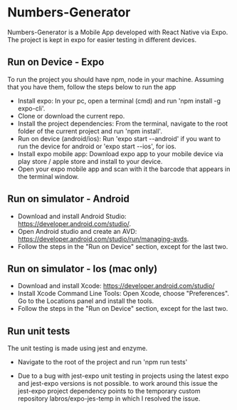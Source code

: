 # Numbers-Generator

Numbers-Generator is a Mobile App developed with React Native via Expo.
The project is kept in expo for easier testing in different devices.

## Run on Device - Expo
To run the project you should have npm, node in your machine. Assuming that you have them, follow the steps below to run the app
- Install expo: In your pc, open a terminal (cmd) and run 'npm install -g expo-cli'.
- Clone or download the current repo.
- Install the project dependencies: From the terminal, navigate to the root folder of the current project and run 'npm install'.
- Run on device (android/ios): Run 'expo start --android' if you want to run the device for android or 'expo start --ios', for ios.
- Install expo mobile app: Download expo app to your mobile device via play store / apple store and install to your device.
- Open your expo mobile app and scan with it the barcode that appears in the terminal window.

## Run on simulator - Android
- Download and install Android Studio: https://developer.android.com/studio/.
- Open Android studio and create an AVD: https://developer.android.com/studio/run/managing-avds.
- Follow the steps in the "Run on Device" section, except for the last two.

## Run on simulator - Ios (mac only)
- Download and install Xcode: https://developer.android.com/studio/
- Install Xcode Command Line Tools: Open Xcode, choose "Preferences". Go to the Locations panel and install the tools.
- Follow the steps in the "Run on Device" section, except for the last two.

## Run unit tests
The unit testing is made using jest and enzyme.
- Navigate to the root of the project and run 'npm run tests'

* Due to a bug with jest-expo unit testing in projects using the latest expo and jest-expo versions is not possible.
to work around this issue the jest-expo project dependency points to the temporary custom repository labros/expo-jes-temp in which I resolved the issue.
